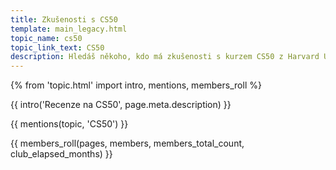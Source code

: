 ```yaml
---
title: Zkušenosti s CS50
template: main_legacy.html
topic_name: cs50
topic_link_text: CS50
description: Hledáš někoho, kdo má zkušenosti s kurzem CS50 z Harvard University? Má smysl tomu věnovat čas? Co přesně se tam naučíš a využiješ to v praxi?
---
```

{% from 'topic.html' import intro, mentions, members_roll %}

{{ intro('Recenze na CS50', page.meta.description) }}

{{ mentions(topic, 'CS50') }}

{{ members_roll(pages, members, members_total_count, club_elapsed_months) }}
